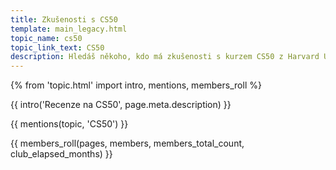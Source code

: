 ```yaml
---
title: Zkušenosti s CS50
template: main_legacy.html
topic_name: cs50
topic_link_text: CS50
description: Hledáš někoho, kdo má zkušenosti s kurzem CS50 z Harvard University? Má smysl tomu věnovat čas? Co přesně se tam naučíš a využiješ to v praxi?
---
```

{% from 'topic.html' import intro, mentions, members_roll %}

{{ intro('Recenze na CS50', page.meta.description) }}

{{ mentions(topic, 'CS50') }}

{{ members_roll(pages, members, members_total_count, club_elapsed_months) }}
